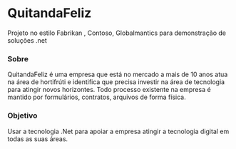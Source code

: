 # QuitandaFeliz
Projeto no estilo Fabrikan , Contoso,  Globalmantics para demonstração de soluções .net 
### Sobre
QuitandaFeliz é uma empresa que está no mercado a mais de 10 anos atua na área de hortifrúti e identifica que precisa investir na área de tecnologia para atingir novos horizontes. Todo processo existente na empresa é mantido por formulários, contratos, arquivos de forma física.
### Objetivo
Usar a tecnologia .Net para apoiar a empresa atingir a tecnologia digital em todas as suas áreas. 
